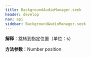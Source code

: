 ```yaml
---
title: BackgroundAudioManager.seek
header: develop
nav: api
sidebar: BackgroundAudioManager.seek
---
```



**解释**：跳转到指定位置（单位：s）

**方法参数**：Number position

